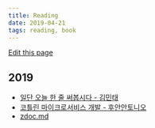 ```yaml
---
title: Reading
date: 2019-04-21
tags: reading, book
---
```


[Edit this page](https://github.com/gimslab/gimslab.github.io/edit/master/docs/reading.md)

## 2019
* [일단 오늘 한 줄 써봅시다 - 김민태](일단오늘한줄써봅시다-김민태.md)
* [코틀린 마이크로서비스 개발 - 후안안토니오](코틀린마이크로서비스개발-후안안토니오.md)
* [zdoc.md](zdoc.md)
